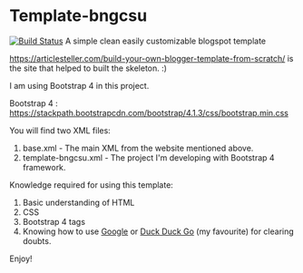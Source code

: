# Template-bngcsu 
[![Build Status](https://travis-ci.org/Irajarshibhadra/Template-bngcsu.svg?branch=master)](https://travis-ci.org/Irajarshibhadra/Template-bngcsu)
A simple clean easily customizable blogspot template 

https://articlesteller.com/build-your-own-blogger-template-from-scratch/ is the site that helped to built the skeleton. :)

I am using Bootstrap 4 in this project.

Bootstrap 4 : https://stackpath.bootstrapcdn.com/bootstrap/4.1.3/css/bootstrap.min.css

You will find two XML files:
1. base.xml - The main XML from the website mentioned above.
2. template-bngcsu.xml - The project I'm developing with Bootstrap 4 framework.

Knowledge required for using this template:
 1. Basic understanding of HTML
 2. CSS
 3. Bootstrap 4 tags
 4. Knowing how to use <a href='www.google.com'>Google</a> or <a href='https://duckduckgo.com/?t=hp'>Duck Duck Go</a> (my favourite) for clearing doubts.
 
Enjoy!
